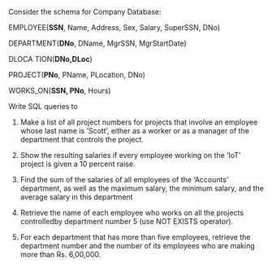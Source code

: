 Consider the schema for Company Database:

EMPLOYEE(**SSN**, Name, Address, Sex, Salary, SuperSSN, DNo) 

DEPARTMENT(**DNo**, DName, MgrSSN, MgrStartDate) 

DLOCA TION(**DNo,DLoc**)

PROJECT(**PNo**, PName, PLocation, DNo)

WORKS_ON(**SSN, PNo**, Hours)


Write SQL queries to
1. Make a list of all project numbers for projects that involve an employee whose last name is ‘Scott’,
either as a worker or as a manager of the department that controls the project.

2. Show the resulting salaries if every employee working on the ‘IoT’ project is given a 10 percent raise.

3. Find the sum of the salaries of all employees of the ‘Accounts’ department, as well as the maximum salary, 
the minimum salary, and the average salary in this department

4. Retrieve the name of each employee who works on all the projects controlledby department number 5 (use NOT EXISTS operator).

5. For each department that has more than five employees, 
retrieve the department number and the number of its employees
who are making more than Rs. 6,00,000.
